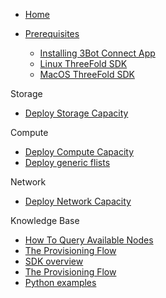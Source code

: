 * [Home](/)


* [Prerequisites](/grid/peer2peer_storage_compute/prerequisites/prerequisites.md)
    * [Installing 3Bot Connect App](/grid/peer2peer_storage_compute/prerequisites/3bot-connect-app.md)
    * [Linux ThreeFold SDK](/grid/peer2peer_storage_compute/prerequisites/threefold-sdk-linux.md)
    * [MacOS ThreeFold SDK](/grid/peer2peer_storage_compute/prerequisites/threefold-sdk-macos.md)

Storage
* [Deploy Storage Capacity](/grid/peer2peer_storage_compute/use_cases/storage.md)

Compute

* [Deploy Compute Capacity](/grid/peer2peer_storage_compute/use_cases/compute.md)
* [Deploy generic flists](/grid/peer2peer_storage_compute/use_cases/generic-flist.md)

Network
* [Deploy Network Capacity](/grid/peer2peer_storage_compute/use_cases/compute.md)

Knowledge Base
* [How To Query Available Nodes](/grid/peer2peer_storage_compute/general/query-nodes.md)
* [The Provisioning Flow](/grid/peer2peer_storage_compute/general/provisioningflow.md)
* [SDK overview](/grid/peer2peer_storage_compute/general/jumpscale_SDK/README.md)
* [The Provisioning Flow](/grid/peer2peer_storage_compute/general/provisioningflow.md)
* [Python examples](/grid/peer2peer_storage_compute/use_cases/examples/README.md)
